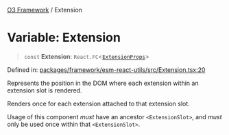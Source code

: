 [O3 Framework](../API.md) / Extension

# Variable: Extension

> `const` **Extension**: `React.FC`\<[`ExtensionProps`](../type-aliases/ExtensionProps.md)\>

Defined in: [packages/framework/esm-react-utils/src/Extension.tsx:20](https://github.com/openmrs/openmrs-esm-core/blob/main/packages/framework/esm-react-utils/src/Extension.tsx#L20)

Represents the position in the DOM where each extension within
an extension slot is rendered.

Renders once for each extension attached to that extension slot.

Usage of this component *must* have an ancestor `<ExtensionSlot>`,
and *must* only be used once within that `<ExtensionSlot>`.
